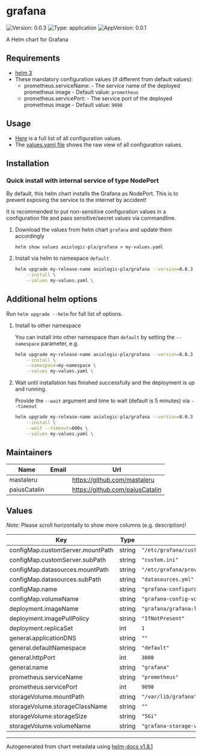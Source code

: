 # grafana

![Version: 0.0.3](https://img.shields.io/badge/Version-0.0.3-informational?style=flat-square) ![Type: application](https://img.shields.io/badge/Type-application-informational?style=flat-square) ![AppVersion: 0.0.1](https://img.shields.io/badge/AppVersion-0.0.1-informational?style=flat-square)

A Helm chart for Grafana

## Requirements

- [helm 3](https://helm.sh/docs/intro/install/)
- These mandatory configuration values (if different from default values):
   - prometheus.serviceName: - The service name of the deployed prometheus image - Default value: `prometheus`
   - prometheus.servicePort: - The service port of the deployed prometheus image - Default value: `9090`

## Usage

- [Here](./README.md#values) is a full list of all configuration values.
- The [values.yaml file](./values.yaml) shows the raw view of all configuration values.

## Installation

### Quick install with internal service of type NodePort

By default, this helm chart installs the Grafana as NodePort.
This is to prevent exposing the service to the internet by accident!

It is recommended to put non-sensitive configuration values in a configuration file and pass sensitive/secret values via commandline.

1. Download the values from helm chart `grafana` and update them accordingly

    ```shell
    helm show values axiologic-pla/grafana > my-values.yaml
    ```

2. Install via helm to namespace `default`

    ```bash
    helm upgrade my-release-name axiologic-pla/grafana --version=0.0.3 \
        --install \
        --values my-values.yaml \
    ```

## Additional helm options

Run `helm upgrade --helm` for full list of options.

1. Install to other namespace

    You can install into other namespace than `default` by setting the `--namespace` parameter, e.g.

    ```bash
    helm upgrade my-release-name axiologic-pla/grafana --version=0.0.3 \
        --install \
        --namespace=my-namespace \
        --values my-values.yaml \
    ```

2. Wait until installation has finished successfully and the deployment is up and running.

    Provide the `--wait` argument and time to wait (default is 5 minutes) via `--timeout`

    ```bash
    helm upgrade my-release-name axiologic-pla/grafana --version=0.0.3 \
        --install \
        --wait --timeout=600s \
        --values my-values.yaml \
    ```

## Maintainers

| Name | Email | Url |
| ---- | ------ | --- |
| mastaleru |  | <https://github.com/mastaleru> |
| paiusCatalin |  | <https://github.com/paiusCatalin> |

## Values

*Note:* Please scroll horizontally to show more columns (e.g. description)!

| Key | Type | Default | Description |
|-----|------|---------|-------------|
| configMap.customServer.mountPath | string | `"/etc/grafana/custom.ini"` |  |
| configMap.customServer.subPath | string | `"custom.ini"` |  |
| configMap.datasources.mountPath | string | `"/etc/grafana/provisioning/datasources/datasources.yml"` |  |
| configMap.datasources.subPath | string | `"datasources.yml"` |  |
| configMap.name | string | `"grafana-configuration"` |  |
| configMap.volumeName | string | `"grafana-config-volume"` |  |
| deployment.imageName | string | `"grafana/grafana:latest"` |  |
| deployment.imagePullPolicy | string | `"IfNotPresent"` |  |
| deployment.replicaSet | int | `1` |  |
| general.applicationDNS | string | `""` |  |
| general.defaultNamespace | string | `"default"` |  |
| general.httpPort | int | `3000` |  |
| general.name | string | `"grafana"` |  |
| prometheus.serviceName | string | `"prometheus"` |  |
| prometheus.servicePort | int | `9090` |  |
| storageVolume.mountPath | string | `"/var/lib/grafana"` |  |
| storageVolume.storageClassName | string | `""` |  |
| storageVolume.storageSize | string | `"5Gi"` |  |
| storageVolume.volumeName | string | `"grafana-storage-volume"` |  |

----------------------------------------------
Autogenerated from chart metadata using [helm-docs v1.8.1](https://github.com/norwoodj/helm-docs/releases/v1.8.1)
